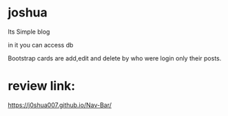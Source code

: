 # joshua

Its Simple blog 

in it you can access db 

Bootstrap cards are add,edit and delete by who were login only their posts.

# review link:

https://j0shua007.github.io/Nav-Bar/
